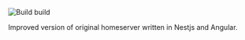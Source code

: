 ![Build build](https://github.com/github/docs/actions/workflows/main.yml/badge.svg)

Improved version of original homeserver written in Nestjs and Angular.
